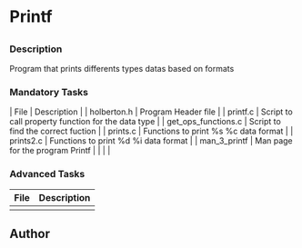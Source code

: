 # Printf
##
### Description
Program that prints differents types datas based on formats
### Mandatory Tasks
| File | Description |
| holberton.h | Program  Header file |
| printf.c | Script to call property function for the data type |
| get_ops_functions.c | Script to find the correct fuction |
| prints.c | Functions to print %s %c data format |
| prints2.c | Functions to print %d %i data format |
| man_3_printf | Man page for the program Printf |
| []() |  |
### Advanced Tasks
| File | Description |
| ------ | ------ |
| []() |  |
## Author
[]()


